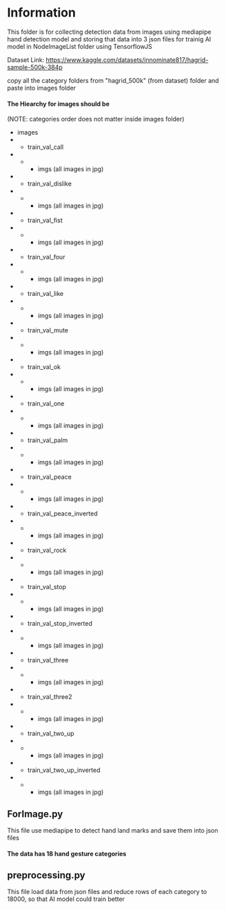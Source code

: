 # Information

This folder is for collecting detection data from images using mediapipe hand detection model and storing that data into 3 json files for trainig AI model in NodeImageList folder using TensorflowJS

Dataset Link: https://www.kaggle.com/datasets/innominate817/hagrid-sample-500k-384p

copy all the category folders from "hagrid_500k" (from dataset) folder and paste into images folder

#### The Hiearchy for images should be

(NOTE: categories order does not matter inside images folder)

-   images
-   -   train_val_call
-   -   -   imgs (all images in jpg)
-   -   train_val_dislike
-   -   -   imgs (all images in jpg)
-   -   train_val_fist
-   -   -   imgs (all images in jpg)
-   -   train_val_four
-   -   -   imgs (all images in jpg)
-   -   train_val_like
-   -   -   imgs (all images in jpg)
-   -   train_val_mute
-   -   -   imgs (all images in jpg)
-   -   train_val_ok
-   -   -   imgs (all images in jpg)
-   -   train_val_one
-   -   -   imgs (all images in jpg)
-   -   train_val_palm
-   -   -   imgs (all images in jpg)
-   -   train_val_peace
-   -   -   imgs (all images in jpg)
-   -   train_val_peace_inverted
-   -   -   imgs (all images in jpg)
-   -   train_val_rock
-   -   -   imgs (all images in jpg)
-   -   train_val_stop
-   -   -   imgs (all images in jpg)
-   -   train_val_stop_inverted
-   -   -   imgs (all images in jpg)
-   -   train_val_three
-   -   -   imgs (all images in jpg)
-   -   train_val_three2
-   -   -   imgs (all images in jpg)
-   -   train_val_two_up
-   -   -   imgs (all images in jpg)
-   -   train_val_two_up_inverted
-   -   -   imgs (all images in jpg)

## ForImage.py

This file use mediapipe to detect hand land marks and save them into json files

#### The data has 18 hand gesture categories

## preprocessing.py

This file load data from json files and reduce rows of each category to 18000, so that AI model could train better
